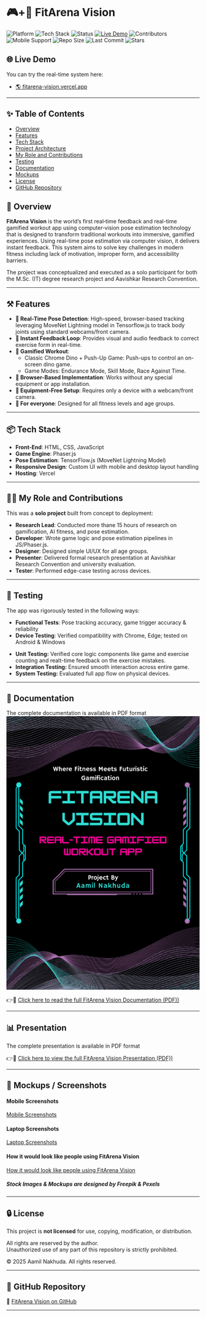 # 🎮+💪 FitArena Vision

![Platform](https://img.shields.io/badge/Platform-Web--based-blue)
![Tech Stack](https://img.shields.io/badge/Tech%20Stack-JavaScript%2C%20Phaser.js%2C%20TensorFlow.js-orange)
![Status](https://img.shields.io/badge/Status-Completed-brightgreen)
[![Live Demo](https://img.shields.io/badge/Live%20Demo-Click%20Here-green)](https://fitarena-vision.vercel.app/)
![Contributors](https://img.shields.io/badge/Maintained%20By-Solo%20Developer-informational)
![Mobile Support](https://img.shields.io/badge/Mobile%20Support-Yes-blueviolet)
![Repo Size](https://img.shields.io/github/repo-size/aamil-nakhuda/fitarena-vision)
![Last Commit](https://img.shields.io/github/last-commit/aamil-nakhuda/fitarena-vision)
![Stars](https://img.shields.io/github/stars/aamil-nakhuda/fitarena-vision?style=social)


## 🌐 Live Demo

You can try the real-time system here:

* [🌎 fitarena-vision.vercel.app](https://fitarena-vision.vercel.app)

---

## ✨ Table of Contents
- [Overview](#-overview)
- [Features](#-features)
- [Tech Stack](#-tech-stack)
- [Project Architecture](#-project-architecture)
- [My Role and Contributions](#-my-role-and-contributions)
- [Testing](#-testing)
- [Documentation](#-documentation)
- [Mockups](#-mockups)
- [License](#-license)
- [GitHub Repository](#-github-repository)
## 🚀 Overview

**FitArena Vision** is the world’s first real‑time feedback and real-time gamified workout app using computer‑vision pose estimation technology that is designed to transform traditional workouts into immersive, gamified experiences. Using real-time pose estimation via computer vision, it delivers instant feedback. This system aims to solve key challenges in modern fitness including lack of motivation, improper form, and accessibility barriers.

The project was conceptualized and executed as a solo participant for both the M.Sc. (IT) degree research project and Aavishkar Research Convention.

---

## ⚒️ Features

- **💪 Real-Time Pose Detection**: High-speed, browser-based tracking leveraging MoveNet Lightning model in Tensorflow.js to track body joints using standard webcams/front camera.
- **📢 Instant Feedback Loop**: Provides visual and audio feedback to correct exercise form in real-time.
- **🌟 Gamified Workout**:
    - Classic Chrome Dino + Push-Up Game: Push-ups to control an on-screen dino game.
    - Game Modes: Endurance Mode, Skill Mode, Race Against Time.
- **🚀 Browser-Based Implementation**: Works without any special equipment or app installation.
- **🚫 Equipment-Free Setup**: Requires only a device with a webcam/front camera.
- **🔁 For everyone**: Designed for all fitness levels and age groups.

---

## 📦 Tech Stack

- **Front-End**: HTML, CSS, JavaScript
- **Game Engine**: Phaser.js
- **Pose Estimation**: TensorFlow.js (MoveNet Lightning Model)
- **Responsive Design**: Custom UI with mobile and desktop layout handling
- **Hosting**: Vercel

---

## 🧑‍💻 My Role and Contributions

This was a **solo project** built from concept to deployment:

- **Research Lead**: Conducted more thane 15 hours of research on gamification, AI fitness, and pose estimation.
- **Developer**: Wrote game logic and pose estimation pipelines in JS/Phaser.js.
- **Designer**: Designed simple UI/UX for all age groups.
- **Presenter**: Delivered formal research presentation at Aavishkar Research Convention and university evaluation.
- **Tester**: Performed edge-case testing across devices.

---

## 🧪 Testing
The app was rigorously tested in the following ways:

- **Functional Tests**: Pose tracking accuracy, game trigger accuracy & reliability
- **Device Testing**: Verified compatibility with Chrome, Edge; tested on Android & Windows
* **Unit Testing:** Verified core logic components like game and exercise counting and realt-time feedback on the exercise mistakes.
* **Integration Testing:** Ensured smooth interaction across entire game.
* **System Testing:** Evaluated full app flow on physical devices.
---

## 📄 Documentation

The complete documentation is available in PDF format 
![Preview](docs/cover_page.png)  

👉🔗 [Click here to read the full FitArena Vision Documentation (PDF))](docs/FitArena-Vision-Documentation.pdf)

---

## 📊 Presentation

The complete presentation is available in PDF format 

👉🔗 [Click here to view the full FitArena Vision Presentation (PDF))](docs/FitArenaVision-Presentation.pdf)

---

## 📸 Mockups / Screenshots
#### Mobile Screenshots
[Mobile Screenshots](images/FitArena-Vision-MobileScreenshots.pdf)
#### Laptop Screenshots
[Laptop Screenshots](images/FitArena-Vision-LaptopScreenshots.pdf)
#### How it would look like people using FitArena Vision
[How it would look like people using FitArena Vision](images/PeopleUsing_FitArenaVision.pdf)

##### Stock Images & Mockups are designed by Freepik & Pexels

---

## 🔒 License

This project is **not licensed** for use, copying, modification, or distribution.

All rights are reserved by the author.  
Unauthorized use of any part of this repository is strictly prohibited.

© 2025 Aamil Nakhuda. All rights reserved.

---

## 🔗 GitHub Repository

🔗 [FitArena Vision on GitHub](github.com/aamil-nakhuda/fitarena-vision)


---
